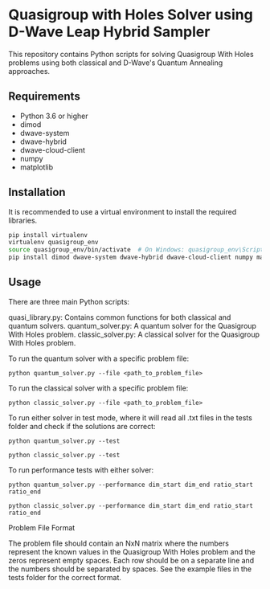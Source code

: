 # Quasigroup with Holes Solver using D-Wave Leap Hybrid Sampler

This repository contains Python scripts for solving Quasigroup With Holes problems using both classical and D-Wave's Quantum Annealing approaches.

## Requirements

- Python 3.6 or higher
- dimod
- dwave-system
- dwave-hybrid
- dwave-cloud-client
- numpy
- matplotlib

## Installation

It is recommended to use a virtual environment to install the required libraries.

```bash
pip install virtualenv
virtualenv quasigroup_env
source quasigroup_env/bin/activate  # On Windows: quasigroup_env\Scripts\activate
pip install dimod dwave-system dwave-hybrid dwave-cloud-client numpy matplotlib
```

## Usage

There are three main Python scripts:

quasi_library.py: Contains common functions for both classical and quantum solvers.
quantum_solver.py: A quantum solver for the Quasigroup With Holes problem.
classic_solver.py: A classical solver for the Quasigroup With Holes problem.

To run the quantum solver with a specific problem file:

```python quantum_solver.py --file <path_to_problem_file>```

To run the classical solver with a specific problem file:

```python classic_solver.py --file <path_to_problem_file>```

To run either solver in test mode, where it will read all .txt files in the tests folder and check if the solutions are correct:


```python quantum_solver.py --test```

```python classic_solver.py --test```

To run performance tests with either solver:

```python quantum_solver.py --performance dim_start dim_end ratio_start ratio_end```

```python classic_solver.py --performance dim_start dim_end ratio_start ratio_end```

Problem File Format

The problem file should contain an NxN matrix where the numbers represent the known values in the Quasigroup With Holes problem and the zeros represent empty spaces. Each row should be on a separate line and the numbers should be separated by spaces. See the example files in the tests folder for the correct format.
